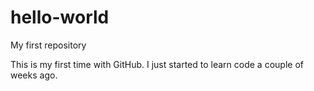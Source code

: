 # hello-world
My first repository

This is my first time with GitHub.
I just started to learn code a couple of weeks ago.
